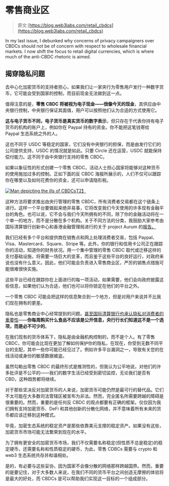 # 零售商业区

> 原文:[https://blog.web3labs.com/retail_cbdcs](https://blog.web3labs.com/retail_cbdcs)

In my last issue, I debunked why concerns of privacy campaigners over CBDCs should not be of concern with respect to wholesale financial markets. I now shift the focus to retail digital currencies, which is where much of the anti-CBDC rhetoric is aimed.

## 揭穿隐私问题

去中心化加密货币的支持者担心，如果我们让一家央行为零售用户发行一种数字货币，它可能会受到国家的控制，而目前现金无法做到这一点。

值得注意的是，**零售 CBDC 将被视为电子现金——很像今天的现金**，其供应由中央银行控制，中央银行保证其面值，用户可以按照他们认为合适的方式使用它。

**这与电子货币不同，电子货币是真实货币的数字表示**，但只存在于代表你持有电子货币的机构的账户上，例如你在 Paypal 持有的资金。你不能把这笔钱寄给 Paypal 生态系统之外的人。

这也不同于 USDC 等稳定的国家，它们没有中央银行的担保，而是由发行它们的公司提供支持，USDC 的情况就是如此。只要 Circle 还在运营，USDC 就能保持偿付能力。这不同于由中央银行支持的零售 CBDC。

如果以象征性的形式创建一个零售 CBDC，活动人士担心国家将能够对这种货币的使用施加过多的控制。正如下面的反 CBDC 海报所展示的，人们不仅可以跟踪你在哪里以及如何花费你的资金，还可以申请隐形税。

[![Man depicting the ills of CBDCs](../Images/46b03d5754da46896906ef7fdd1692ed.png)T2】](https://twitter.com/PhilippInvest/status/1584045372133232641)

这种方法将要求推出由央行管理的零售 CBDC，所有消费者交易都在这个链条上进行。这样一个平台要做起来绝非易事，它将改变我们今天使用的许多现有金融平台的角色。也可以说，它不会与我们今天所拥有的不同，除了你的金融活动将在一个单一的地方，而不是分散在多个机构。关于不同方法的分类，我鼓励大家参考由国际清算银行创新中心和香港金融管理局进行的关于 project Aurum 的[报告。](https://www.bis.org/about/bisih/topics/cbdc/rcbdc.htm)

我们已经有多个平台和提供商在销售点和网上处理消费者交易，包括 Paypal、Visa、Mastercard、Square、Stripe 等。此外，你的银行和信用卡公司正在跟踪你的活动，知道你的财务状况。用一个集中管理的零售 CBDC 取代或迁移这样的支付基础设施，将需要一场巨大的变革，而且鉴于这些平台的良好运行，对政府来说也没有什么意义。因此，他们可能会负责进入零售商业区，严厉的销售点措施可能很难很快实施。

这些平台已经在跟踪你在上面进行的每一项活动，如果需要，他们会向政府披露这些信息，如果他们认为合适，他们也可以将你锁定在他们的平台之外。

一个零售 CBDC 可能会把这样的信息聚合到一个地方，但是对用户来说并不比我们现在拥有的更差。

隐私也是零售商业中心经常提到的问题。[甚至国际清算银行也承认隐私对消费者的重要性](https://www.bis.org/publ/othp42_system_design.pdf)——**你每周购买什么食品不应该是公开信息，央行行长们知道这不是一个选项，而是必不可少的**。

在我们现有的货币体系下，隐私是由金融机构控制的，而不是个人。有了零售 CBDC，你可能会比现在更加了解如何保护你的隐私，在现在，你受到无数不同平台的支配，其中一些你可能已经见过了。例如许多平台漏洞之一，导致有关您的在线活动或身份的敏感数据被盗。

虽然勾勒出零售 CBDC 的最终形式是推测性的，但我认为公平地说，对他们的许多批评是不公平的——我们的数字生活已经受到密切监控，无论我们是否有 CBD，这种趋势都将继续。

对于那些坚决反对加密货币的人来说，加密货币可能仍然是最可行的替代品。它们不太可能在大多数司法管辖区被宣布为非法。然而，完全匿名所需要跨越的障碍是很重要的。然而，重要的是任何反 CBDC 的观点都要有正确的框架。仅仅因为我们拥有支持加密货币、DeFi 和其他创新的分散化网络，并不意味着所有未来的货币都应该迁移到这种模式。

毕竟，加密生态系统的稳定资产是那些依靠美元支撑的稳定资产。如果没有这些，加密货币市场可能无法繁荣到现在的水平。

为了拥有更安全的加密货币市场，我们不仅需要名称稳定(但性质不总是稳定)的稳定硬币，还需要名称和性质稳定的硬币，为此，零售 CDBCs 需要与 crypto 和 web3 生态系统共存并和谐相处。

是的，有必要与这些妥协，因为国家不会像分散的网络那样跨越国界。然而，重要的是要记住，对于大多数人来说，在我们不同的货币平台之间创造无摩擦的体验将是最大的好处，而 CBDCs 是可以帮助我们实现这一目标的一个组成部分。
